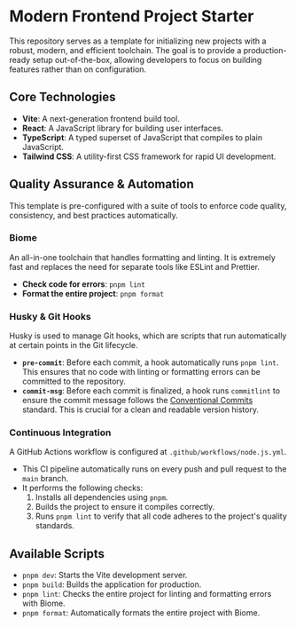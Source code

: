 # Modern Frontend Project Starter

This repository serves as a template for initializing new projects with a robust, modern, and efficient toolchain. The goal is to provide a production-ready setup out-of-the-box, allowing developers to focus on building features rather than on configuration.

## Core Technologies

- **Vite**: A next-generation frontend build tool.
- **React**: A JavaScript library for building user interfaces.
- **TypeScript**: A typed superset of JavaScript that compiles to plain JavaScript.
- **Tailwind CSS**: A utility-first CSS framework for rapid UI development.

## Quality Assurance & Automation

This template is pre-configured with a suite of tools to enforce code quality, consistency, and best practices automatically.

### Biome

An all-in-one toolchain that handles formatting and linting. It is extremely fast and replaces the need for separate tools like ESLint and Prettier.

- **Check code for errors**: `pnpm lint`
- **Format the entire project**: `pnpm format`

### Husky & Git Hooks

Husky is used to manage Git hooks, which are scripts that run automatically at certain points in the Git lifecycle.

- **`pre-commit`**: Before each commit, a hook automatically runs `pnpm lint`. This ensures that no code with linting or formatting errors can be committed to the repository.
- **`commit-msg`**: Before each commit is finalized, a hook runs `commitlint` to ensure the commit message follows the [Conventional Commits](https://www.conventionalcommits.org/) standard. This is crucial for a clean and readable version history.

### Continuous Integration

A GitHub Actions workflow is configured at `.github/workflows/node.js.yml`.

- This CI pipeline automatically runs on every push and pull request to the `main` branch.
- It performs the following checks:
  1.  Installs all dependencies using `pnpm`.
  2.  Builds the project to ensure it compiles correctly.
  3.  Runs `pnpm lint` to verify that all code adheres to the project's quality standards.

## Available Scripts

- `pnpm dev`: Starts the Vite development server.
- `pnpm build`: Builds the application for production.
- `pnpm lint`: Checks the entire project for linting and formatting errors with Biome.
- `pnpm format`: Automatically formats the entire project with Biome.